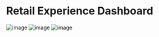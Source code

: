 # Retail Experience Dashboard

![image](https://github.com/carolwanggg/Retail-experience-dashboard/assets/129491801/7e22c484-6784-4eb1-83f6-e513ec5a7738)
![image](https://github.com/carolwanggg/Retail-experience-dashboard/assets/129491801/a0676a9a-9b5e-42f5-9954-9f761693a619)
![image](https://github.com/carolwanggg/Retail-experience-dashboard/assets/129491801/e4d6257b-491b-4ec9-b317-f3842584a979)

